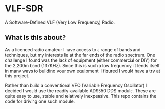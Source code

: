 # VLF-SDR

A Software-Defined VLF (Very Low Frequency) Radio.

## What is this about?

As a licenced radio amateur I have access to a range of bands and techniques, but my interests lie at the far ends of the radio spectrum.  One challenge I found was the lack of equipment (either commercial or DIY) for the 2,200m band (137KHz).  Since this is such a low frequency, it lends itself in many ways to building your own equipment.  I figured I would have a try at this project.

Rather than build a conventional VFO (Variable Frequency Oscillator) I decided I would use the readily-available AD9850 DDS module.  These are quite easy to use, stable and relatively inexpensive.  This repo contains the code for driving one such module.
